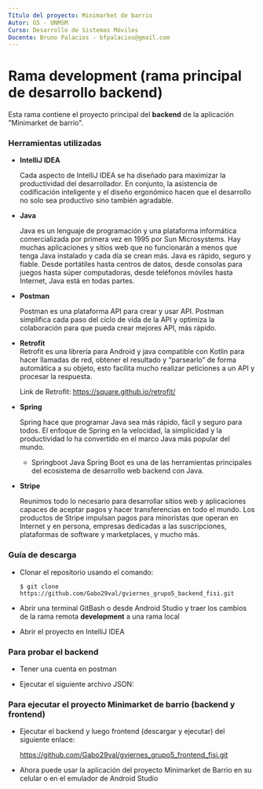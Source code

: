```yaml
---
Título del proyecto: Minimarket de barrio
Autor: G5 - UNMSM
Curso: Desarrollo de Sistemas Móviles
Docente: Bruno Palacios - bfpalacios@gmail.com
---
```


Rama development (rama principal de desarrollo backend)
==
Esta rama contiene el proyecto principal del **backend** de la aplicación "Minimarket de barrio".

### Herramientas utilizadas

*   **IntelliJ IDEA**
 
    Cada aspecto de IntelliJ IDEA se ha diseñado para maximizar la productividad del desarrollador. 
    En conjunto, la asistencia de codificación inteligente y el diseño ergonómico hacen que el 
    desarrollo no solo sea productivo sino también agradable.
    
*   **Java** 
    
    Java es un lenguaje de programación y una plataforma informática comercializada por primera vez en 1995 por Sun Microsystems. 
    Hay muchas aplicaciones y sitios web que no    funcionarán a menos que tenga Java instalado y cada día se crean más. 
    Java es rápido, seguro y fiable. Desde portátiles hasta centros de datos, desde consolas para juegos hasta súper computadoras, 
    desde teléfonos móviles hasta Internet, Java está en todas partes.
    
*   **Postman**
    
    Postman es una plataforma API para crear y usar API. Postman simplifica cada paso del ciclo de vida de la API y optimiza la 
    colaboración para que pueda crear mejores API, más rápido.
    
*   **Retrofit**    
    Retrofit es una librería para Android y java compatible con Kotlin para hacer llamadas de red, obtener el resultado y “parsearlo” 
    de forma automática a su objeto, esto facilita mucho realizar peticiones a un API y procesar la respuesta.

    Link de Retrofit: https://square.github.io/retrofit/

*   **Spring**

    Spring hace que programar Java sea más rápido, fácil y seguro para todos. El enfoque de Spring en la velocidad, la simplicidad y la 
    productividad lo ha convertido en el marco Java más popular del mundo.
    
    * Springboot
      Java Spring Boot es una de las herramientas principales del ecosistema de desarrollo web backend con Java.
      
*   **Stripe**
    
    Reunimos todo lo necesario para desarrollar sitios web y aplicaciones capaces de aceptar pagos y hacer transferencias en todo el mundo. 
    Los productos de Stripe impulsan pagos para minoristas que operan en Internet y en persona, empresas dedicadas a las suscripciones, 
    plataformas de software y marketplaces, y mucho más.

### Guía de descarga

*   Clonar el repositorio usando el comando:

        $ git clone https://github.com/Gabo29val/gviernes_grupo5_backend_fisi.git
    
*   Abrir una terminal GitBash o desde Android Studio y traer los cambios de la rama remota **development** a una rama local

*   Abrir el proyecto en IntelliJ IDEA

### Para probar el backend

*   Tener una cuenta en postman
    
*   Ejecutar el siguiente archivo JSON:
    
### Para ejecutar el proyecto Minimarket de barrio (backend y frontend) 

*   Ejecutar el backend y luego frontend (descargar y ejecutar) del siguiente enlace:
    
    https://github.com/Gabo29val/gviernes_grupo5_frontend_fisi.git

*   Ahora puede usar la aplicación del proyecto Minimarket de Barrio en su celular o en el emulador de Android Studio

